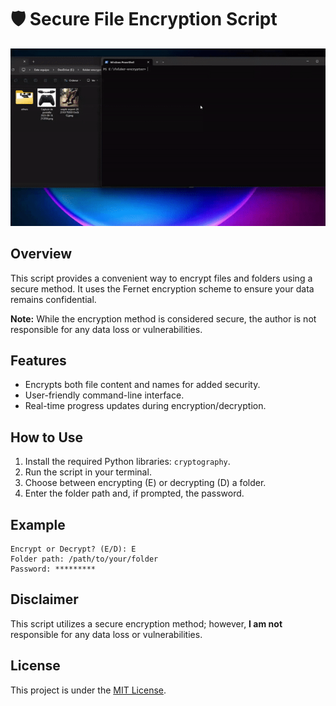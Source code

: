 # 🛡️ Secure File Encryption Script

![Demo](demo.gif)

## Overview
This script provides a convenient way to encrypt files and folders using a secure method. It uses the Fernet encryption scheme to ensure your data remains confidential.

**Note:** While the encryption method is considered secure, the author is not responsible for any data loss or vulnerabilities.

## Features
- Encrypts both file content and names for added security.
- User-friendly command-line interface.
- Real-time progress updates during encryption/decryption.

## How to Use
1. Install the required Python libraries: `cryptography`.
2. Run the script in your terminal.
3. Choose between encrypting (E) or decrypting (D) a folder.
4. Enter the folder path and, if prompted, the password.

## Example
```
Encrypt or Decrypt? (E/D): E
Folder path: /path/to/your/folder
Password: *********
```

## Disclaimer
This script utilizes a secure encryption method; however, **I am not** responsible for any data loss or vulnerabilities.

## License
This project is under the [MIT License](LICENSE).
